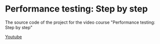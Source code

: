 # Performance testing: Step by step
The source code of the project for the video course "Performance testing: Step by step"

[Youtube](https://www.youtube.com/channel/UCIOcgMlW1dtvsJXNEQbTN-g)